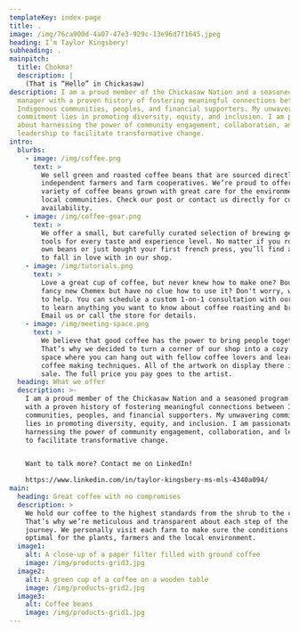 ```yaml
---
templateKey: index-page
title: .
image: /img/76ca900d-4a07-47e3-929c-13e96d7f1645.jpeg
heading: I’m Taylor Kingsbery!
subheading: .
mainpitch:
  title: Chokma!
  description: |
    (That is “Hello” in Chickasaw)
description: I am a proud member of the Chickasaw Nation and a seasoned program
  manager with a proven history of fostering meaningful connections between
  Indigenous communities, peoples, and financial supporters. My unwavering
  commitment lies in promoting diversity, equity, and inclusion. I am passionate
  about harnessing the power of community engagement, collaboration, and
  leadership to facilitate transformative change.
intro:
  blurbs:
    - image: /img/coffee.png
      text: >
        We sell green and roasted coffee beans that are sourced directly from
        independent farmers and farm cooperatives. We’re proud to offer a
        variety of coffee beans grown with great care for the environment and
        local communities. Check our post or contact us directly for current
        availability.
    - image: /img/coffee-gear.png
      text: >
        We offer a small, but carefully curated selection of brewing gear and
        tools for every taste and experience level. No matter if you roast your
        own beans or just bought your first french press, you’ll find a gadget
        to fall in love with in our shop.
    - image: /img/tutorials.png
      text: >
        Love a great cup of coffee, but never knew how to make one? Bought a
        fancy new Chemex but have no clue how to use it? Don't worry, we’re here
        to help. You can schedule a custom 1-on-1 consultation with our baristas
        to learn anything you want to know about coffee roasting and brewing.
        Email us or call the store for details.
    - image: /img/meeting-space.png
      text: >
        We believe that good coffee has the power to bring people together.
        That’s why we decided to turn a corner of our shop into a cozy meeting
        space where you can hang out with fellow coffee lovers and learn about
        coffee making techniques. All of the artwork on display there is for
        sale. The full price you pay goes to the artist.
  heading: What we offer
  description: >-
    I am a proud member of the Chickasaw Nation and a seasoned program manager
    with a proven history of fostering meaningful connections between Indigenous
    communities, peoples, and financial supporters. My unwavering commitment
    lies in promoting diversity, equity, and inclusion. I am passionate about
    harnessing the power of community engagement, collaboration, and leadership
    to facilitate transformative change.


    Want to talk more? Contact me on LinkedIn!

    https://www.linkedin.com/in/taylor-kingsbery-ms-mls-4340a094/ 
main:
  heading: Great coffee with no compromises
  description: >
    We hold our coffee to the highest standards from the shrub to the cup.
    That’s why we’re meticulous and transparent about each step of the coffee’s
    journey. We personally visit each farm to make sure the conditions are
    optimal for the plants, farmers and the local environment.
  image1:
    alt: A close-up of a paper filter filled with ground coffee
    image: /img/products-grid3.jpg
  image2:
    alt: A green cup of a coffee on a wooden table
    image: /img/products-grid2.jpg
  image3:
    alt: Coffee beans
    image: /img/products-grid1.jpg
---
```

